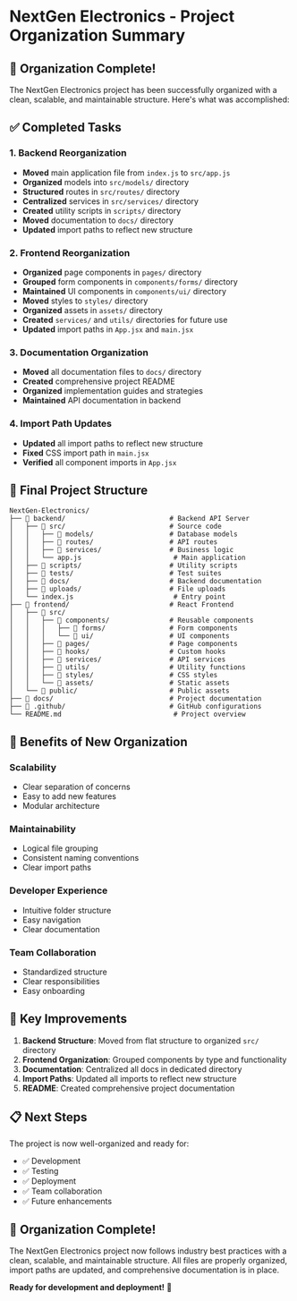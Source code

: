 # NextGen Electronics - Project Organization Summary

## 🎯 Organization Complete!

The NextGen Electronics project has been successfully organized with a clean, scalable, and maintainable structure. Here's what was accomplished:

## ✅ Completed Tasks

### 1. **Backend Reorganization**

- **Moved** main application file from `index.js` to `src/app.js`
- **Organized** models into `src/models/` directory
- **Structured** routes in `src/routes/` directory
- **Centralized** services in `src/services/` directory
- **Created** utility scripts in `scripts/` directory
- **Moved** documentation to `docs/` directory
- **Updated** import paths to reflect new structure

### 2. **Frontend Reorganization**

- **Organized** page components in `pages/` directory
- **Grouped** form components in `components/forms/` directory
- **Maintained** UI components in `components/ui/` directory
- **Moved** styles to `styles/` directory
- **Organized** assets in `assets/` directory
- **Created** `services/` and `utils/` directories for future use
- **Updated** import paths in `App.jsx` and `main.jsx`

### 3. **Documentation Organization**

- **Moved** all documentation files to `docs/` directory
- **Created** comprehensive project README
- **Organized** implementation guides and strategies
- **Maintained** API documentation in backend

### 4. **Import Path Updates**

- **Updated** all import paths to reflect new structure
- **Fixed** CSS import path in `main.jsx`
- **Verified** all component imports in `App.jsx`

## 📁 Final Project Structure

```
NextGen-Electronics/
├── 📁 backend/                          # Backend API Server
│   ├── 📁 src/                          # Source code
│   │   ├── 📁 models/                   # Database models
│   │   ├── 📁 routes/                   # API routes
│   │   ├── 📁 services/                 # Business logic
│   │   └── app.js                       # Main application
│   ├── 📁 scripts/                      # Utility scripts
│   ├── 📁 tests/                        # Test suites
│   ├── 📁 docs/                         # Backend documentation
│   ├── 📁 uploads/                      # File uploads
│   └── index.js                         # Entry point
├── 📁 frontend/                         # React Frontend
│   ├── 📁 src/
│   │   ├── 📁 components/               # Reusable components
│   │   │   ├── 📁 forms/                # Form components
│   │   │   └── 📁 ui/                   # UI components
│   │   ├── 📁 pages/                    # Page components
│   │   ├── 📁 hooks/                    # Custom hooks
│   │   ├── 📁 services/                 # API services
│   │   ├── 📁 utils/                    # Utility functions
│   │   ├── 📁 styles/                   # CSS styles
│   │   └── 📁 assets/                   # Static assets
│   └── 📁 public/                       # Public assets
├── 📁 docs/                             # Project documentation
├── 📁 .github/                          # GitHub configurations
└── README.md                            # Project overview
```

## 🚀 Benefits of New Organization

### **Scalability**

- Clear separation of concerns
- Easy to add new features
- Modular architecture

### **Maintainability**

- Logical file grouping
- Consistent naming conventions
- Clear import paths

### **Developer Experience**

- Intuitive folder structure
- Easy navigation
- Clear documentation

### **Team Collaboration**

- Standardized structure
- Clear responsibilities
- Easy onboarding

## 🔧 Key Improvements

1. **Backend Structure**: Moved from flat structure to organized `src/` directory
2. **Frontend Organization**: Grouped components by type and functionality
3. **Documentation**: Centralized all docs in dedicated directory
4. **Import Paths**: Updated all imports to reflect new structure
5. **README**: Created comprehensive project documentation

## 📋 Next Steps

The project is now well-organized and ready for:

- ✅ Development
- ✅ Testing
- ✅ Deployment
- ✅ Team collaboration
- ✅ Future enhancements

## 🎉 Organization Complete!

The NextGen Electronics project now follows industry best practices with a clean, scalable, and maintainable structure. All files are properly organized, import paths are updated, and comprehensive documentation is in place.

**Ready for development and deployment!** 🚀
